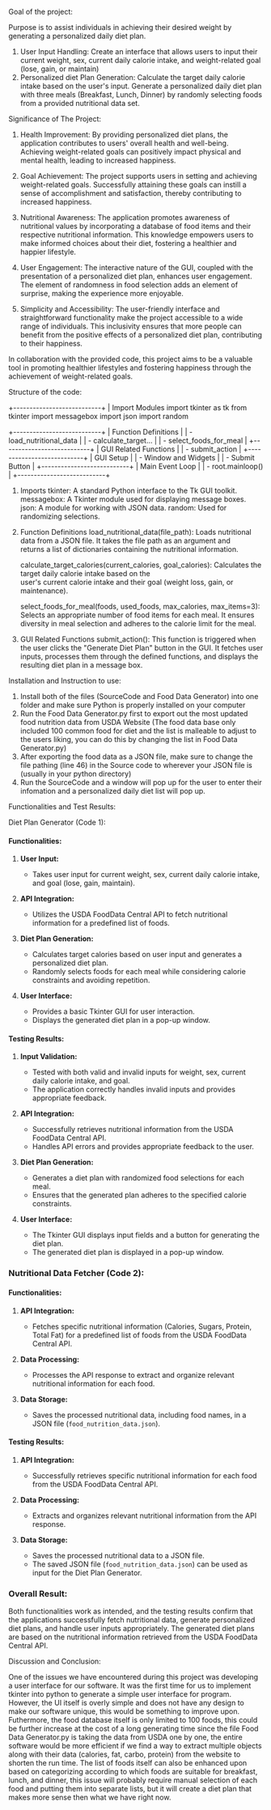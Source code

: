 Goal of the project: 

Purpose is to assist individuals in achieving their desired weight by generating a personalized daily diet plan. 

1. User Input Handling: Create an interface that allows users to input their current weight, sex, current daily calorie intake, and weight-related goal (lose, gain, or maintain)
2. Personalized diet Plan Generation: Calculate the target daily calorie intake based on the user's input. Generate a personalized daily diet plan with three meals (Breakfast, Lunch, Dinner) by randomly selecting foods from a provided nutritional data set. 


Significance of The Project:
1. Health Improvement: By providing personalized diet plans, the application contributes to users' overall health and well-being. Achieving weight-related goals can positively impact physical and mental health, leading to increased happiness.

2. Goal Achievement: The project supports users in setting and achieving weight-related goals. Successfully attaining these goals can instill a sense of accomplishment and satisfaction, thereby contributing to increased happiness.

3. Nutritional Awareness: The application promotes awareness of nutritional values by incorporating a database of food items and their respective nutritional information. This knowledge empowers users to make informed choices about their diet, fostering a healthier and happier lifestyle.

4. User Engagement: The interactive nature of the GUI, coupled with the presentation of a personalized diet plan, enhances user engagement. The element of randomness in food selection adds an element of surprise, making the experience more enjoyable.

5. Simplicity and Accessibility: The user-friendly interface and straightforward functionality make the project accessible to a wide range of individuals. This inclusivity ensures that more people can benefit from the positive effects of a personalized diet plan, contributing to their happiness.

In collaboration with the provided code, this project aims to be a valuable tool in promoting healthier lifestyles and fostering happiness through the achievement of weight-related goals.



Structure of the code:

+---------------------------+
| Import Modules 
    import tkinter as tk
    from tkinter import messagebox
    import json
    import random

+---------------------------+
| Function Definitions      |
|   - load_nutritional_data |
|   - calculate_target...   |
|   - select_foods_for_meal |
+---------------------------+
| GUI Related Functions     |
|   - submit_action         |
+---------------------------+
| GUI Setup                 |
|   - Window and Widgets    |
|   - Submit Button         |
+---------------------------+
| Main Event Loop           |
|   - root.mainloop()       |
+---------------------------+
1. Imports
   tkinter: A standard Python interface to the Tk GUI toolkit.
   messagebox: A Tkinter module used for displaying message boxes.
   json: A module for working with JSON data.
   random: Used for randomizing selections.

   
3. Function Definitions
   load_nutritional_data(file_path): Loads nutritional data from a JSON file. It takes the file path as an argument and   
     returns a list of dictionaries containing the nutritional information.

   calculate_target_calories(current_calories, goal_calories): Calculates the target daily calorie intake based on the   
     user's current calorie intake and their goal (weight loss, gain, or maintenance).

   select_foods_for_meal(foods, used_foods, max_calories, max_items=3): Selects an appropriate number of food items for each 
     meal. It ensures diversity in meal selection and adheres to the calorie limit for the meal.

   
4. GUI Related Functions
    submit_action(): This function is triggered when the user clicks the "Generate Diet Plan" button in the GUI. It fetches       user inputs, processes them through the defined functions, and displays the resulting diet plan in a message box.






Installation and Instruction to use:
1. Install both of the files (SourceCode and Food Data Generator) into one folder and make sure Python is properly installed on your computer
2. Run the Food Data Generator.py first to export out the most updated food nutrition data from USDA Website (The food data base only included 100 common food for diet and the list is malleable to adjust to the users liking, you can do this by changing the list in Food Data Generator.py)
3. After exporting the food data as a JSON file, make sure to change the file pathing (line 46) in the Source code to wherever your JSON file is (usually in your python directory)
4. Run the SourceCode and a window will pop up for the user to enter their infomation and a personalized daily diet list will pop up.


Functionalities and Test Results:

Diet Plan Generator (Code 1):

#### Functionalities:
1. **User Input:**
   - Takes user input for current weight, sex, current daily calorie intake, and goal (lose, gain, maintain).
   
2. **API Integration:**
   - Utilizes the USDA FoodData Central API to fetch nutritional information for a predefined list of foods.
   
3. **Diet Plan Generation:**
   - Calculates target calories based on user input and generates a personalized diet plan.
   - Randomly selects foods for each meal while considering calorie constraints and avoiding repetition.

4. **User Interface:**
   - Provides a basic Tkinter GUI for user interaction.
   - Displays the generated diet plan in a pop-up window.

#### Testing Results:
1. **Input Validation:**
   - Tested with both valid and invalid inputs for weight, sex, current daily calorie intake, and goal.
   - The application correctly handles invalid inputs and provides appropriate feedback.

2. **API Integration:**
   - Successfully retrieves nutritional information from the USDA FoodData Central API.
   - Handles API errors and provides appropriate feedback to the user.

3. **Diet Plan Generation:**
   - Generates a diet plan with randomized food selections for each meal.
   - Ensures that the generated plan adheres to the specified calorie constraints.

4. **User Interface:**
   - The Tkinter GUI displays input fields and a button for generating the diet plan.
   - The generated diet plan is displayed in a pop-up window.

### Nutritional Data Fetcher (Code 2):

#### Functionalities:
1. **API Integration:**
   - Fetches specific nutritional information (Calories, Sugars, Protein, Total Fat) for a predefined list of foods from the USDA FoodData Central API.
   
2. **Data Processing:**
   - Processes the API response to extract and organize relevant nutritional information for each food.

3. **Data Storage:**
   - Saves the processed nutritional data, including food names, in a JSON file (`food_nutrition_data.json`).

#### Testing Results:
1. **API Integration:**
   - Successfully retrieves specific nutritional information for each food from the USDA FoodData Central API.

2. **Data Processing:**
   - Extracts and organizes relevant nutritional information from the API response.

3. **Data Storage:**
   - Saves the processed nutritional data to a JSON file.
   - The saved JSON file (`food_nutrition_data.json`) can be used as input for the Diet Plan Generator.

### Overall Result:
Both functionalities work as intended, and the testing results confirm that the applications successfully fetch nutritional data, generate personalized diet plans, and handle user inputs appropriately. The generated diet plans are based on the nutritional information retrieved from the USDA FoodData Central API.


Discussion and Conclusion:

One of the issues we have encountered during this project was developing a user interface for our software. It was the first time for us to implement tkinter into python to generate a simple user interface for program. However, the UI itself is overly simple and does not have any design to make our software unique, this would be something to improve upon. Futhermore, the food database itself is only limited to 100 foods, this could be further increase at the cost of a long generating time since the file Food Data Generator.py is taking the data from USDA one by one, the entire software would be more efficient if we find a way to extract multiple objects along with their data (calories, fat, carbo, protein) from the website to shorten the run time. The list of foods itself can also be enhanced upon based on categorizing according to which foods are suitable for breakfast, lunch, and dinner, this issue will probably require manual selection of each food and putting them into separate lists, but it will create a diet plan that makes more sense then what we have right now. 






